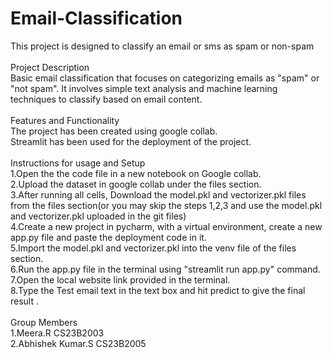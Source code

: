 # Email-Classification
This project is designed to classify an email or sms as spam or non-spam<br>
<br>
Project Description<br>
Basic email classification that focuses on categorizing emails as "spam" or "not spam". It involves simple text analysis and machine learning techniques to classify based on email content.<br>
<br>
Features and Functionality<br>
The project has been created using google collab.<br>
Streamlit has been used for the deployment of the project.<br>
<br>
Instructions for usage and Setup<br>
1.Open the the code file in a new notebook on Google collab.<br>
2.Upload the dataset in google collab under the files section.<br>
3.After running all cells, Download the model.pkl and vectorizer.pkl files from the files section(or you may skip the steps 1,2,3 and use the model.pkl and vectorizer.pkl uploaded in the git files)<br> 
4.Create a new project in pycharm, with a virtual environment, create a new app.py file and paste the deployment code in it.<br> 
5.Import the model.pkl and vectorizer.pkl into the venv file of the files section.<br>
6.Run the app.py file in the terminal using "streamlit run app.py" command.<br>
7.Open the local website link provided in the terminal.<br>
8.Type the Test email text in the text box and hit predict to give the final result .<br>
<br>
Group Members<br>
1.Meera.R CS23B2003<br>
2.Abhishek Kumar.S CS23B2005<br>




